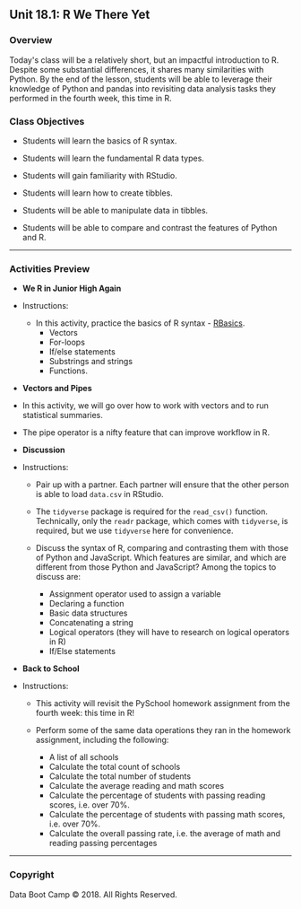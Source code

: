 ## Unit 18.1: R We There Yet

### Overview

Today's class will be a relatively short, but an impactful introduction to R. Despite some substantial differences, it shares many similarities with Python. By the end of the lesson, students will be able to leverage their knowledge of Python and pandas into revisiting data analysis tasks they performed in the fourth week, this time in R.

### Class Objectives

* Students will learn the basics of R syntax.

* Students will learn the fundamental R data types.

* Students will gain familiarity with RStudio.

* Students will learn how to create tibbles.

* Students will be able to manipulate data in tibbles.

* Students will be able to compare and contrast the features of Python and R.

- - -

### Activities Preview

* **We R in Junior High Again**

* Instructions:

  * In this activity, practice the basics of R syntax - [RBasics](Activities/02_Stu_RBasics). 
    * Vectors 
    * For-loops
    * If/else statements
    * Substrings and strings
    * Functions.

* **Vectors and Pipes**

* In this activity, we will go over how to work with vectors and to run statistical summaries.

* The pipe operator is a nifty feature that can improve workflow in R. 

* **Discussion**

* Instructions:

  * Pair up with a partner. Each partner will ensure that the other person is able to load `data.csv` in RStudio.

  * The `tidyverse` package is required for the `read_csv()` function. Technically, only the `readr` package, which comes with `tidyverse`, is required, but we use `tidyverse` here for convenience.

  * Discuss the syntax of R, comparing and contrasting them with those of Python and JavaScript. Which features are similar, and which are different from those Python and JavaScript? Among the topics to discuss are:

    * Assignment operator used to assign a variable
    * Declaring a function
    * Basic data structures
    * Concatenating a string
    * Logical operators (they will have to research on logical operators in R)
    * If/Else statements

* **Back to School**

* Instructions:

  * This activity will revisit the PySchool homework assignment from the fourth week: this time in R!

  * Perform some of the same data operations they ran in the homework assignment, including the following:

    * A list of all schools
    * Calculate the total count of schools
    * Calculate the total number of students
    * Calculate the average reading and math scores
    * Calculate the percentage of students with passing reading scores, i.e. over 70%.
    * Calculate the percentage of students with passing math scores, i.e. over 70%.
    * Calculate the overall passing rate, i.e. the average of math and reading passing percentages

- - -

### Copyright

Data Boot Camp © 2018. All Rights Reserved.
